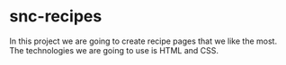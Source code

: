 # snc-recipes

In this project we are going to create recipe pages that we like the most. The technologies we are going to use is HTML and CSS.
